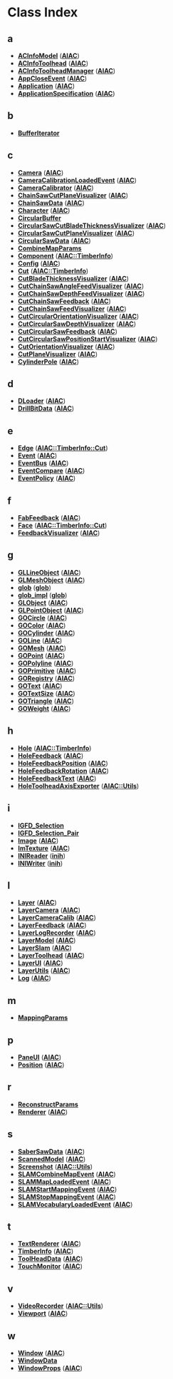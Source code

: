 
# Class Index


## a

* [**ACInfoModel**](classAIAC_1_1ACInfoModel.md)
([**AIAC**](namespaceAIAC.md))
* [**ACInfoToolhead**](classAIAC_1_1ACInfoToolhead.md)
([**AIAC**](namespaceAIAC.md))
* [**ACInfoToolheadManager**](classAIAC_1_1ACInfoToolheadManager.md)
([**AIAC**](namespaceAIAC.md))
* [**AppCloseEvent**](classAIAC_1_1AppCloseEvent.md)
([**AIAC**](namespaceAIAC.md))
* [**Application**](classAIAC_1_1Application.md)
([**AIAC**](namespaceAIAC.md))
* [**ApplicationSpecification**](structAIAC_1_1ApplicationSpecification.md)
([**AIAC**](namespaceAIAC.md))


## b

* [**BufferIterator**](structCircularBuffer_1_1BufferIterator.md)


## c

* [**Camera**](classAIAC_1_1Camera.md)
([**AIAC**](namespaceAIAC.md))
* [**CameraCalibrationLoadedEvent**](classAIAC_1_1CameraCalibrationLoadedEvent.md)
([**AIAC**](namespaceAIAC.md))
* [**CameraCalibrator**](classAIAC_1_1CameraCalibrator.md)
([**AIAC**](namespaceAIAC.md))
* [**ChainSawCutPlaneVisualizer**](classAIAC_1_1ChainSawCutPlaneVisualizer.md)
([**AIAC**](namespaceAIAC.md))
* [**ChainSawData**](structAIAC_1_1ChainSawData.md)
([**AIAC**](namespaceAIAC.md))
* [**Character**](structAIAC_1_1Character.md)
([**AIAC**](namespaceAIAC.md))
* [**CircularBuffer**](classCircularBuffer.md)
* [**CircularSawCutBladeThicknessVisualizer**](classAIAC_1_1CircularSawCutBladeThicknessVisualizer.md)
([**AIAC**](namespaceAIAC.md))
* [**CircularSawCutPlaneVisualizer**](classAIAC_1_1CircularSawCutPlaneVisualizer.md)
([**AIAC**](namespaceAIAC.md))
* [**CircularSawData**](structAIAC_1_1CircularSawData.md)
([**AIAC**](namespaceAIAC.md))
* [**CombineMapParams**](structAIAC_1_1LayerUI_1_1CombineMapParams.md)
* [**Component**](classAIAC_1_1TimberInfo_1_1Component.md)
([**AIAC::TimberInfo**](classAIAC_1_1TimberInfo.md))
* [**Config**](classAIAC_1_1Config.md)
([**AIAC**](namespaceAIAC.md))
* [**Cut**](classAIAC_1_1TimberInfo_1_1Cut.md)
([**AIAC::TimberInfo**](classAIAC_1_1TimberInfo.md))
* [**CutBladeThicknessVisualizer**](classAIAC_1_1CutBladeThicknessVisualizer.md)
([**AIAC**](namespaceAIAC.md))
* [**CutChainSawAngleFeedVisualizer**](classAIAC_1_1CutChainSawAngleFeedVisualizer.md)
([**AIAC**](namespaceAIAC.md))
* [**CutChainSawDepthFeedVisualizer**](classAIAC_1_1CutChainSawDepthFeedVisualizer.md)
([**AIAC**](namespaceAIAC.md))
* [**CutChainSawFeedback**](classAIAC_1_1CutChainSawFeedback.md)
([**AIAC**](namespaceAIAC.md))
* [**CutChainSawFeedVisualizer**](classAIAC_1_1CutChainSawFeedVisualizer.md)
([**AIAC**](namespaceAIAC.md))
* [**CutCircularOrientationVisualizer**](classAIAC_1_1CutCircularOrientationVisualizer.md)
([**AIAC**](namespaceAIAC.md))
* [**CutCircularSawDepthVisualizer**](classAIAC_1_1CutCircularSawDepthVisualizer.md)
([**AIAC**](namespaceAIAC.md))
* [**CutCircularSawFeedback**](classAIAC_1_1CutCircularSawFeedback.md)
([**AIAC**](namespaceAIAC.md))
* [**CutCircularSawPositionStartVisualizer**](classAIAC_1_1CutCircularSawPositionStartVisualizer.md)
([**AIAC**](namespaceAIAC.md))
* [**CutOrientationVisualizer**](classAIAC_1_1CutOrientationVisualizer.md)
([**AIAC**](namespaceAIAC.md))
* [**CutPlaneVisualizer**](classAIAC_1_1CutPlaneVisualizer.md)
([**AIAC**](namespaceAIAC.md))
* [**CylinderPole**](structAIAC_1_1CylinderPole.md)
([**AIAC**](namespaceAIAC.md))


## d

* [**DLoader**](classAIAC_1_1DLoader.md)
([**AIAC**](namespaceAIAC.md))
* [**DrillBitData**](structAIAC_1_1DrillBitData.md)
([**AIAC**](namespaceAIAC.md))


## e

* [**Edge**](classAIAC_1_1TimberInfo_1_1Cut_1_1Edge.md)
([**AIAC::TimberInfo::Cut**](classAIAC_1_1TimberInfo_1_1Cut.md))
* [**Event**](classAIAC_1_1Event.md)
([**AIAC**](namespaceAIAC.md))
* [**EventBus**](classAIAC_1_1EventBus.md)
([**AIAC**](namespaceAIAC.md))
* [**EventCompare**](structAIAC_1_1EventCompare.md)
([**AIAC**](namespaceAIAC.md))
* [**EventPolicy**](structAIAC_1_1EventPolicy.md)
([**AIAC**](namespaceAIAC.md))


## f

* [**FabFeedback**](classAIAC_1_1FabFeedback.md)
([**AIAC**](namespaceAIAC.md))
* [**Face**](classAIAC_1_1TimberInfo_1_1Cut_1_1Face.md)
([**AIAC::TimberInfo::Cut**](classAIAC_1_1TimberInfo_1_1Cut.md))
* [**FeedbackVisualizer**](classAIAC_1_1FeedbackVisualizer.md)
([**AIAC**](namespaceAIAC.md))


## g

* [**GLLineObject**](classAIAC_1_1GLLineObject.md)
([**AIAC**](namespaceAIAC.md))
* [**GLMeshObject**](classAIAC_1_1GLMeshObject.md)
([**AIAC**](namespaceAIAC.md))
* [**glob**](classglob_1_1glob.md)
([**glob**](namespaceglob.md))
* [**glob\_impl**](classglob_1_1glob__impl.md)
([**glob**](namespaceglob.md))
* [**GLObject**](classAIAC_1_1GLObject.md)
([**AIAC**](namespaceAIAC.md))
* [**GLPointObject**](classAIAC_1_1GLPointObject.md)
([**AIAC**](namespaceAIAC.md))
* [**GOCircle**](classAIAC_1_1GOCircle.md)
([**AIAC**](namespaceAIAC.md))
* [**GOColor**](structAIAC_1_1GOColor.md)
([**AIAC**](namespaceAIAC.md))
* [**GOCylinder**](classAIAC_1_1GOCylinder.md)
([**AIAC**](namespaceAIAC.md))
* [**GOLine**](classAIAC_1_1GOLine.md)
([**AIAC**](namespaceAIAC.md))
* [**GOMesh**](classAIAC_1_1GOMesh.md)
([**AIAC**](namespaceAIAC.md))
* [**GOPoint**](classAIAC_1_1GOPoint.md)
([**AIAC**](namespaceAIAC.md))
* [**GOPolyline**](classAIAC_1_1GOPolyline.md)
([**AIAC**](namespaceAIAC.md))
* [**GOPrimitive**](classAIAC_1_1GOPrimitive.md)
([**AIAC**](namespaceAIAC.md))
* [**GORegistry**](classAIAC_1_1GORegistry.md)
([**AIAC**](namespaceAIAC.md))
* [**GOText**](classAIAC_1_1GOText.md)
([**AIAC**](namespaceAIAC.md))
* [**GOTextSize**](structAIAC_1_1GOTextSize.md)
([**AIAC**](namespaceAIAC.md))
* [**GOTriangle**](classAIAC_1_1GOTriangle.md)
([**AIAC**](namespaceAIAC.md))
* [**GOWeight**](structAIAC_1_1GOWeight.md)
([**AIAC**](namespaceAIAC.md))


## h

* [**Hole**](classAIAC_1_1TimberInfo_1_1Hole.md)
([**AIAC::TimberInfo**](classAIAC_1_1TimberInfo.md))
* [**HoleFeedback**](classAIAC_1_1HoleFeedback.md)
([**AIAC**](namespaceAIAC.md))
* [**HoleFeedbackPosition**](classAIAC_1_1HoleFeedbackPosition.md)
([**AIAC**](namespaceAIAC.md))
* [**HoleFeedbackRotation**](classAIAC_1_1HoleFeedbackRotation.md)
([**AIAC**](namespaceAIAC.md))
* [**HoleFeedbackText**](classAIAC_1_1HoleFeedbackText.md)
([**AIAC**](namespaceAIAC.md))
* [**HoleToolheadAxisExporter**](classAIAC_1_1Utils_1_1HoleToolheadAxisExporter.md)
([**AIAC::Utils**](namespaceAIAC_1_1Utils.md))


## i

* [**IGFD\_Selection**](structIGFD__Selection.md)
* [**IGFD\_Selection\_Pair**](structIGFD__Selection__Pair.md)
* [**Image**](classAIAC_1_1Image.md)
([**AIAC**](namespaceAIAC.md))
* [**ImTexture**](structAIAC_1_1ImTexture.md)
([**AIAC**](namespaceAIAC.md))
* [**INIReader**](classinih_1_1INIReader.md)
([**inih**](namespaceinih.md))
* [**INIWriter**](classinih_1_1INIWriter.md)
([**inih**](namespaceinih.md))


## l

* [**Layer**](classAIAC_1_1Layer.md)
([**AIAC**](namespaceAIAC.md))
* [**LayerCamera**](classAIAC_1_1LayerCamera.md)
([**AIAC**](namespaceAIAC.md))
* [**LayerCameraCalib**](classAIAC_1_1LayerCameraCalib.md)
([**AIAC**](namespaceAIAC.md))
* [**LayerFeedback**](classAIAC_1_1LayerFeedback.md)
([**AIAC**](namespaceAIAC.md))
* [**LayerLogRecorder**](classAIAC_1_1LayerLogRecorder.md)
([**AIAC**](namespaceAIAC.md))
* [**LayerModel**](classAIAC_1_1LayerModel.md)
([**AIAC**](namespaceAIAC.md))
* [**LayerSlam**](classAIAC_1_1LayerSlam.md)
([**AIAC**](namespaceAIAC.md))
* [**LayerToolhead**](classAIAC_1_1LayerToolhead.md)
([**AIAC**](namespaceAIAC.md))
* [**LayerUI**](classAIAC_1_1LayerUI.md)
([**AIAC**](namespaceAIAC.md))
* [**LayerUtils**](classAIAC_1_1LayerUtils.md)
([**AIAC**](namespaceAIAC.md))
* [**Log**](classAIAC_1_1Log.md)
([**AIAC**](namespaceAIAC.md))


## m

* [**MappingParams**](structAIAC_1_1LayerUI_1_1MappingParams.md)


## p

* [**PaneUI**](classAIAC_1_1PaneUI.md)
([**AIAC**](namespaceAIAC.md))
* [**Position**](structAIAC_1_1Position.md)
([**AIAC**](namespaceAIAC.md))


## r

* [**ReconstructParams**](structAIAC_1_1LayerUI_1_1ReconstructParams.md)
* [**Renderer**](classAIAC_1_1Renderer.md)
([**AIAC**](namespaceAIAC.md))


## s

* [**SaberSawData**](structAIAC_1_1SaberSawData.md)
([**AIAC**](namespaceAIAC.md))
* [**ScannedModel**](classAIAC_1_1ScannedModel.md)
([**AIAC**](namespaceAIAC.md))
* [**Screenshot**](classAIAC_1_1Utils_1_1Screenshot.md)
([**AIAC::Utils**](namespaceAIAC_1_1Utils.md))
* [**SLAMCombineMapEvent**](classAIAC_1_1SLAMCombineMapEvent.md)
([**AIAC**](namespaceAIAC.md))
* [**SLAMMapLoadedEvent**](classAIAC_1_1SLAMMapLoadedEvent.md)
([**AIAC**](namespaceAIAC.md))
* [**SLAMStartMappingEvent**](classAIAC_1_1SLAMStartMappingEvent.md)
([**AIAC**](namespaceAIAC.md))
* [**SLAMStopMappingEvent**](classAIAC_1_1SLAMStopMappingEvent.md)
([**AIAC**](namespaceAIAC.md))
* [**SLAMVocabularyLoadedEvent**](classAIAC_1_1SLAMVocabularyLoadedEvent.md)
([**AIAC**](namespaceAIAC.md))


## t

* [**TextRenderer**](classAIAC_1_1TextRenderer.md)
([**AIAC**](namespaceAIAC.md))
* [**TimberInfo**](classAIAC_1_1TimberInfo.md)
([**AIAC**](namespaceAIAC.md))
* [**ToolHeadData**](classAIAC_1_1ToolHeadData.md)
([**AIAC**](namespaceAIAC.md))
* [**TouchMonitor**](classAIAC_1_1TouchMonitor.md)
([**AIAC**](namespaceAIAC.md))


## v

* [**VideoRecorder**](classAIAC_1_1Utils_1_1VideoRecorder.md)
([**AIAC::Utils**](namespaceAIAC_1_1Utils.md))
* [**Viewport**](classAIAC_1_1Viewport.md)
([**AIAC**](namespaceAIAC.md))


## w

* [**Window**](classAIAC_1_1Window.md)
([**AIAC**](namespaceAIAC.md))
* [**WindowData**](structAIAC_1_1Window_1_1WindowData.md)
* [**WindowProps**](structAIAC_1_1WindowProps.md)
([**AIAC**](namespaceAIAC.md))


